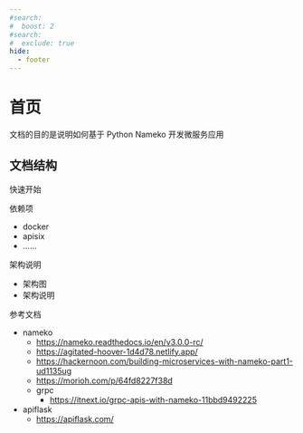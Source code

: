 ```yaml
---
#search:
#  boost: 2 
#search:
#  exclude: true
hide:
  - footer
---
```


# 首页


文档的目的是说明如何基于 Python Nameko 开发微服务应用


## 文档结构

快速开始

依赖项

- docker
- apisix
- ……


架构说明

- 架构图
- 架构说明

参考文档

- nameko
	- https://nameko.readthedocs.io/en/v3.0.0-rc/
	- https://agitated-hoover-1d4d78.netlify.app/
	- https://hackernoon.com/building-microservices-with-nameko-part1-ud1135ug
	- https://morioh.com/p/64fd8227f38d
    - grpc
      - https://itnext.io/grpc-apis-with-nameko-11bbd9492225
- apiflask
	- https://apiflask.com/
